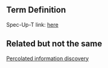 ## Term Definition

Spec-Up-T link: <a href='https://weboftrust.github.io/WOT-terms/docs/glossary/discovery'>here</a>

## Related but not the same
[Percolated information discovery](percolated-information-discovery)